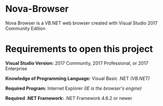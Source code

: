 # Nova-Browser
Nova Browser is a VB.NET web browser created with Visual Studio 2017 Community Edition

# Requirements to open this project
**Visual Studio Version:** 2017 Community, 2017 Professional, or 2017 Enterprise

**Knowledge of Programming Language:** Visual Basic .NET *(VB.NET)*

**Required Program:** Internet Explorer *(IE is the browser's engine)*

**Required .NET Framework:** .NET Framework 4.6.2 or newer
